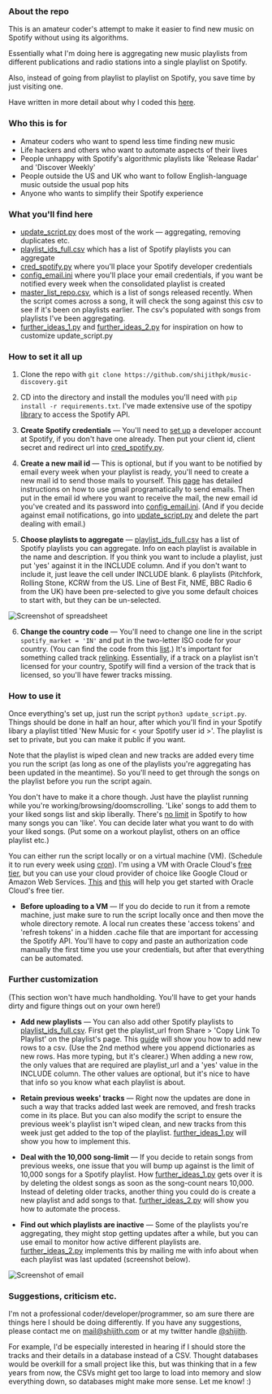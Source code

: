 ### About the repo

This is an amateur coder's attempt to make it easier to find new music on Spotify without using its algorithms. 

Essentially what I'm doing here is aggregating new music playlists from different publications and radio stations into a single playlist on Spotify.

Also, instead of going from playlist to playlist on Spotify, you save time by just visiting one.

Have written in more detail about why I coded this [here](http://shijith.com/blog/automating-music-discovery/).

### Who this is for

* Amateur coders who want to spend less time finding new music
* Life hackers and others who want to automate aspects of their lives
* People unhappy with Spotify's algorithmic playlists like 'Release Radar' and 'Discover Weekly'
* People outside the US and UK who want to follow English-language music outside the usual pop hits
* Anyone who wants to simplify their Spotify experience

### What you'll find here

* [update_script.py](update_script.py) does most of the work — aggregating, removing duplicates etc.
* [playlist_ids_full.csv](playlist_ids_full.csv) which has a list of Spotify playlists you can aggregate 
* [cred_spotify.py](cred_spotify.py) where you'll place your Spotify developer credentials 
* [config_email.ini](config_email.ini) where you'll place your email credentials, if you want be notified every week when the consolidated playlist is created
* [master_list_repo.csv](master_list_repo.csv), which is a list of songs released recently. When the script comes across a song, it will check the song against this csv to see if it's been on playlists earlier. The csv's populated with songs from playlists I've been aggregating.
* [further_ideas_1.py](further_ideas_1.py) and [further_ideas_2.py](further_ideas_2.py) for inspiration on how to customize update_script.py  

### How to set it all up

1. Clone the repo with `git clone https://github.com/shijithpk/music-discovery.git`

2. CD into the directory and install the modules you'll need with `pip install -r requirements.txt`. I've made extensive use of the spotipy [library](https://spotipy.readthedocs.io) to access the Spotify API.

3. **Create Spotify credentials** — You'll need to [set up](https://www.section.io/engineering-education/spotify-python-part-1/) a developer account at Spotify, if you don't have one already. Then put your client id, client secret and redirect url into [cred_spotify.py](cred_spotify.py).

4. **Create a new mail id** — This is optional, but if you want to be notified by email every week when your playlist is ready, you'll need to create a new mail id to send those mails to yourself. This [page](https://realpython.com/python-send-email/) has detailed instructions on how to use gmail programatically to send emails. Then put in the email id where you want to receive the mail, the new email id you've created and its password into [config_email.ini](config_email.ini). (And if you decide against email notifications, go into [update_script.py](update_script.py) and delete the part dealing with email.)

5. **Choose playlists to aggregate** — [playlist_ids_full.csv](playlist_ids_full.csv) has a list of Spotify playlists you can aggregate. Info on each playlist is available in the name and description. If you think you want to include a playlist, just put 'yes' against it in the INCLUDE column. And if you don't want to include it, just leave the cell under INCLUDE blank. 6 playlists (Pitchfork, Rolling Stone, KCRW from the US. Line of Best Fit, NME, BBC Radio 6 from the UK) have been pre-selected to give you some default choices to start with, but they can be un-selected.  

![Screenshot of spreadsheet](https://i.imgur.com/PxjoKLB.png)

6. **Change the country code** — You'll need to change one line in the script `spotify_market = 'IN'` and put in the two-letter ISO code for your country. (You can find the code from this [list](https://gist.github.com/frankkienl/a594807bf0dcd23fdb1b).) It's important for something called track [relinking](https://developer.spotify.com/documentation/general/guides/track-relinking-guide/). Essentially, if a track on a playlist isn't licensed for your country, Spotify will find a version of the track that is licensed, so you'll have fewer tracks missing.  

### How to use it
Once everything's set up, just run the script `python3 update_script.py`. Things should be done in half an hour, after which you'll find in your Spotify libary a playlist titled 'New Music for \< your Spotify user id \>'. The playlist is set to private, but you can make it public if you want.

Note that the playlist is wiped clean and new tracks are added every time you run the script (as long as one of the playlists you're aggregating has been updated in the meantime). So you'll need to get through the songs on the playlist before you run the script again. 

You don't have to make it a chore though. Just have the playlist running while you're working/browsing/doomscrolling. 'Like' songs to add them to your liked songs list and skip liberally. There's [no limit](https://www.theverge.com/2020/5/26/21270409/spotify-song-library-limit-removed-music-downloads-playlists-feature) in Spotify to how many songs you can 'like'. You can decide later what you want to do with your liked songs. (Put some on a workout playlist, others on an office playlist etc.)

You can either run the script locally or on a virtual machine (VM). (Schedule it to run every week using [cron](https://help.ubuntu.com/community/CronHowto)). I'm using a VM with Oracle Cloud's [free tier](https://www.oracle.com/in/cloud/free/), but you can use your cloud provider of choice like Google Cloud or Amazon Web Services. [This](https://docs.oracle.com/en/learn/cloud_free_tier/index.html#introduction) and [this](https://docs.oracle.com/en-us/iaas/developer-tutorials/tutorials/flask-on-ubuntu/01oci-ubuntu-flask-summary.htm) will help you get started with Oracle Cloud's free tier.

+ **Before uploading to a VM** — If you do decide to run it from a remote machine, just make sure to run the script locally once and then move the whole directory remote. A local run creates these 'access tokens' and 'refresh tokens' in a hidden .cache file that are important for accessing the Spotify API. You'll have to copy and paste an authorization code manually the first time you use your credentials, but after that everything can be automated.

### Further customization

(This section won't have much handholding. You'll have to get your hands dirty and figure things out on your own here!)

* **Add new playlists** — You can also add other Spotify playlists to [playlist_ids_full.csv](playlist_ids_full.csv). First get the playlist_url from Share > 'Copy Link To Playlist' on the playlist's page. This [guide](https://www.geeksforgeeks.org/how-to-append-a-new-row-to-an-existing-csv-file/) will show you how to add new rows to a csv. (Use the 2nd method where you append dictionaries as new rows. Has more typing, but it's clearer.) When adding a new row, the only values that are required are playlist_url and a 'yes' value in the INCLUDE column. The other values are optional, but it's nice to have that info so you know what each playlist is about.

* **Retain previous weeks' tracks** — Right now the updates are done in such a way that tracks added last week are removed, and fresh tracks come in its place. But you can also modify the script to ensure the previous week's playlist isn't wiped clean, and new tracks from this week just get added to the top of the playlist. [further_ideas_1.py](further_ideas_1.py) will show you how to implement this.  

* **Deal with the 10,000 song-limit** — If you decide to retain songs from previous weeks, one issue that you will bump up against is the limit of 10,000 songs for a Spotify playlist. How [further_ideas_1.py](further_ideas_1.py) gets over it is by deleting the oldest songs as soon as the song-count nears 10,000. Instead of deleting older tracks, another thing you could do is create a new playlist and add songs to that. [further_ideas_2.py](further_ideas_2.py) will show you how to automate the process. 

* **Find out which playlists are inactive** — Some of the playlists you're aggregating, they might stop getting updates after a while, but you can use email to monitor how active different playlists are. [further_ideas_2.py](further_ideas_2.py) implements this by mailing me with info about when each playlist was last updated (screenshot below).

![Screenshot of email](https://i.imgur.com/ttPLsUP.png)

### Suggestions, criticism etc.
I'm not a professional coder/developer/programmer, so am sure there are things here I should be doing differently. If you have any suggestions, please contact me on mail@shijith.com or at my twitter handle [@shijith](https://twitter.com/shijith).  

For example, I'd be especially interested in hearing if I should store the tracks and their details in a database instead of a CSV. Thought databases would be overkill for a small project like this, but was thinking that in a few years from now, the CSVs might get too large to load into memory and slow everything down, so databases might make more sense. Let me know! :)